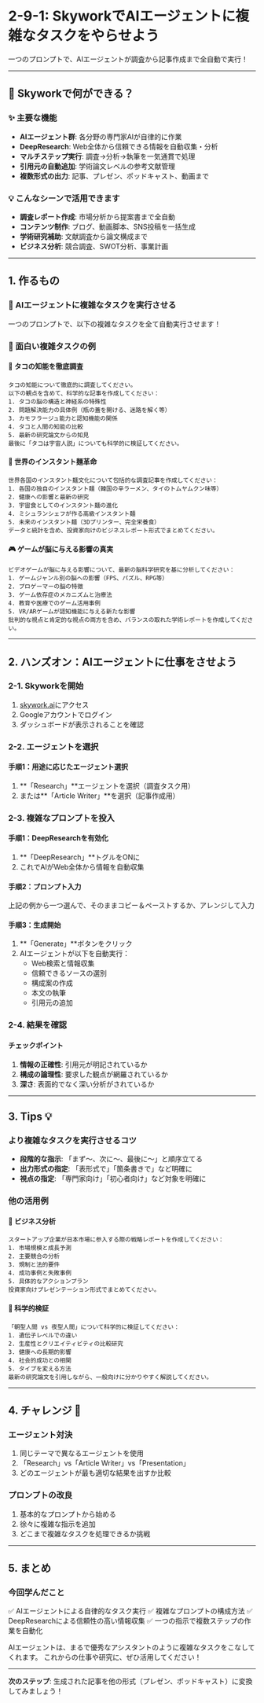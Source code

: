 # 2-9-1: SkyworkでAIエージェントに複雑なタスクをやらせよう

一つのプロンプトで、AIエージェントが調査から記事作成まで全自動で実行！

---

## 🤖 Skyworkで何ができる？

### ✨ 主要な機能
- **AIエージェント群**: 各分野の専門家AIが自律的に作業
- **DeepResearch**: Web全体から信頼できる情報を自動収集・分析
- **マルチステップ実行**: 調査→分析→執筆を一気通貫で処理
- **引用元の自動追加**: 学術論文レベルの参考文献管理
- **複数形式の出力**: 記事、プレゼン、ポッドキャスト、動画まで

### 💡 こんなシーンで活用できます
- **調査レポート作成**: 市場分析から提案書まで全自動
- **コンテンツ制作**: ブログ、動画脚本、SNS投稿を一括生成
- **学術研究補助**: 文献調査から論文構成まで
- **ビジネス分析**: 競合調査、SWOT分析、事業計画

---

## 1. 作るもの

### 🎯 AIエージェントに複雑なタスクを実行させる

一つのプロンプトで、以下の複雑なタスクを全て自動実行させます！

### 📝 面白い複雑タスクの例

#### 🐙 タコの知能を徹底調査
```
タコの知能について徹底的に調査してください。
以下の観点を含めて、科学的な記事を作成してください：
1. タコの脳の構造と神経系の特殊性
2. 問題解決能力の具体例（瓶の蓋を開ける、迷路を解く等）
3. カモフラージュ能力と認知機能の関係
4. タコと人間の知能の比較
5. 最新の研究論文からの知見
最後に「タコは宇宙人説」についても科学的に検証してください。
```

#### 🍜 世界のインスタント麺革命
```
世界各国のインスタント麺文化について包括的な調査記事を作成してください：
1. 各国の独自のインスタント麺（韓国の辛ラーメン、タイのトムヤムクン味等）
2. 健康への影響と最新の研究
3. 宇宙食としてのインスタント麺の進化
4. ミシュランシェフが作る高級インスタント麺
5. 未来のインスタント麺（3Dプリンター、完全栄養食）
データと統計を含め、投資家向けのビジネスレポート形式でまとめてください。
```

#### 🎮 ゲームが脳に与える影響の真実
```
ビデオゲームが脳に与える影響について、最新の脳科学研究を基に分析してください：
1. ゲームジャンル別の脳への影響（FPS、パズル、RPG等）
2. プロゲーマーの脳の特徴
3. ゲーム依存症のメカニズムと治療法
4. 教育や医療でのゲーム活用事例
5. VR/ARゲームが認知機能に与える新たな影響
批判的な視点と肯定的な視点の両方を含め、バランスの取れた学術レポートを作成してください。
```

---

## 2. ハンズオン：AIエージェントに仕事をさせよう

### 2-1. Skyworkを開始

1. [skywork.ai](https://skywork.ai/)にアクセス
2. Googleアカウントでログイン
3. ダッシュボードが表示されることを確認

### 2-2. エージェントを選択

#### 手順1：用途に応じたエージェント選択

1. **「Research」**エージェントを選択（調査タスク用）
2. または**「Article Writer」**を選択（記事作成用）

### 2-3. 複雑なプロンプトを投入

#### 手順1：DeepResearchを有効化

1. **「DeepResearch」**トグルをONに
2. これでAIがWeb全体から情報を自動収集

#### 手順2：プロンプト入力

上記の例から一つ選んで、そのままコピー＆ペーストするか、アレンジして入力

#### 手順3：生成開始

1. **「Generate」**ボタンをクリック
2. AIエージェントが以下を自動実行：
   - Web検索と情報収集
   - 信頼できるソースの選別
   - 構成案の作成
   - 本文の執筆
   - 引用元の追加

### 2-4. 結果を確認

#### チェックポイント

1. **情報の正確性**: 引用元が明記されているか
2. **構成の論理性**: 要求した観点が網羅されているか
3. **深さ**: 表面的でなく深い分析がされているか

---

## 3. Tips 💡

### より複雑なタスクを実行させるコツ

- **段階的な指示**: 「まず〜、次に〜、最後に〜」と順序立てる
- **出力形式の指定**: 「表形式で」「箇条書きで」など明確に
- **視点の指定**: 「専門家向け」「初心者向け」など対象を明確に

### 他の活用例

#### 🏢 ビジネス分析
```
スタートアップ企業が日本市場に参入する際の戦略レポートを作成してください：
1. 市場規模と成長予測
2. 主要競合の分析
3. 規制と法的要件
4. 成功事例と失敗事例
5. 具体的なアクションプラン
投資家向けプレゼンテーション形式でまとめてください。
```

#### 🧬 科学的検証
```
「朝型人間 vs 夜型人間」について科学的に検証してください：
1. 遺伝子レベルでの違い
2. 生産性とクリエイティビティの比較研究
3. 健康への長期的影響
4. 社会的成功との相関
5. タイプを変える方法
最新の研究論文を引用しながら、一般向けに分かりやすく解説してください。
```

---

## 4. チャレンジ 🎯

### エージェント対決

1. 同じテーマで異なるエージェントを使用
2. 「Research」vs「Article Writer」vs「Presentation」
3. どのエージェントが最も適切な結果を出すか比較

### プロンプトの改良

1. 基本的なプロンプトから始める
2. 徐々に複雑な指示を追加
3. どこまで複雑なタスクを処理できるか挑戦

---

## 5. まとめ

### 今回学んだこと

✅ AIエージェントによる自律的なタスク実行
✅ 複雑なプロンプトの構成方法
✅ DeepResearchによる信頼性の高い情報収集
✅ 一つの指示で複数ステップの作業を自動化

AIエージェントは、まるで優秀なアシスタントのように複雑なタスクをこなしてくれます。
これからの仕事や研究に、ぜひ活用してください！

---

**次のステップ**: 生成された記事を他の形式（プレゼン、ポッドキャスト）に変換してみましょう！
